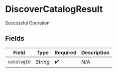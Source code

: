 # DiscoverCatalogResult

Successful Operation


## Fields

| Field              | Type               | Required           | Description        |
| ------------------ | ------------------ | ------------------ | ------------------ |
| `catalogId`        | *String*           | :heavy_check_mark: | N/A                |